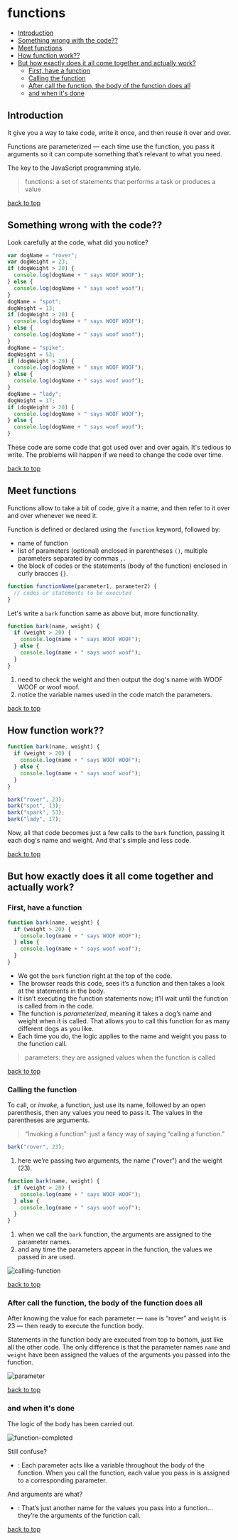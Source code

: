 # functions

- [Introduction](#introduction)
- [Something wrong with the code??](#something-wrong-with-the-code)
- [Meet functions](#meet-functions)
- [How function work??](#how-function-work)
- [But how exactly does it all come together and actually work?](#but-how-exactly-does-it-all-come-together-and-actually-work)
  - [First, have a function](#first-have-a-function)
  - [Calling the function](#calling-the-function)
  - [After call the function, the body of the function does all](#after-call-the-function-the-body-of-the-function-does-all)
  - [and when it's done](#and-when-its-done)

## Introduction

It give you a way to take code, write it once, and then reuse it over and over.

Functions are parameterized — each time use the function, you pass it arguments so it can compute something that’s relevant to what you need.

The key to the JavaScript programming style.

> functions: a set of statements that performs a task or produces a value

[back to top](#functions)

## Something wrong with the code??

Look carefully at the code, what did you notice?

```js
var dogName = "rover";
var dogWeight = 23;
if (dogWeight > 20) {
  console.log(dogName + " says WOOF WOOF");
} else {
  console.log(dogName + " says woof woof");
}
dogName = "spot";
dogWeight = 13;
if (dogWeight > 20) {
  console.log(dogName + " says WOOF WOOF");
} else {
  console.log(dogName + " says woof woof");
}
dogName = "spike";
dogWeight = 53;
if (dogWeight > 20) {
  console.log(dogName + " says WOOF WOOF");
} else {
  console.log(dogName + " says woof woof");
}
dogName = "lady";
dogWeight = 17;
if (dogWeight > 20) {
  console.log(dogName + " says WOOF WOOF");
} else {
  console.log(dogName + " says woof woof");
}
```

These code are some code that got used over and over again. It's tedious to write. The problems will happen if we need to change the code over time.

[back to top](#functions)

## Meet functions

Functions allow to take a bit of code, give it a name, and then refer to it over and over whenever we need it.

Function is defined or declared using the `function` keyword, followed by:

- name of function
- list of parameters (optional) enclosed in parentheses `()`, multiple parameters separated by commas `,`.
- the block of codes or the statements (body of the function) enclosed in curly bracces `{}`.

```js
function functionName(parameter1, parameter2) {
  // codes or statements to be executed
}
```

Let's write a `bark` function same as above but, more functionality.

```js
function bark(name, weight) {
  if (weight > 20) {
    console.log(name + " says WOOF WOOF");
  } else {
    console.log(name + " says woof woof");
  }
}
```

1. need to check the weight and then output the dog's name with WOOF WOOF or woof woof.
2. notice the variable names used in the code match the parameters.

[back to top](#functions)

## How function work??

```js
function bark(name, weight) {
  if (weight > 20) {
    console.log(name + " says WOOF WOOF");
  } else {
    console.log(name + " says woof woof");
  }
}

bark("rover", 23);
bark("spot", 13);
bark("spark", 53);
bark("lady", 17);
```

Now, all that code becomes just a few calls to the `bark` function, passing it each dog's name and weight. And that's simple and less code.

[back to top](#functions)

## But how exactly does it all come together and actually work?

### First, have a function

```js
function bark(name, weight) {
  if (weight > 20) {
    console.log(name + " says WOOF WOOF");
  } else {
    console.log(name + " says woof woof");
  }
}
```

- We got the `bark` function right at the top of the code.
- The browser reads this code, sees it’s a function and then takes a look at the statements in the body.
- It isn’t executing the function statements now; it’ll wait until the function is called from in the code.
- The function is _parameterized_, meaning it takes a dog’s name and weight when it is called. That allows you to call this function for as many different dogs as you like.
- Each time you do, the logic applies to the name and weight you pass to the function call.

> parameters: they are assigned values when the function is called

[back to top](#functions)

### Calling the function

To call, or _invoke_, a function, just use its name, followed by an open parenthesis, then any values you need to pass it.
The values in the parentheses are arguments.

> “Invoking a function”: just a fancy way of saying “calling a function.”

```js
bark("rover", 23);
```

1. here we’re passing two arguments, the name ("rover") and the weight (23).

```js
function bark(name, weight) {
  if (weight > 20) {
    console.log(name + " says WOOF WOOF");
  } else {
    console.log(name + " says woof woof");
  }
}
```

1. when we call the `bark` function, the arguments are assigned to the parameter names.
2. and any time the parameters appear in the function, the values we passed in are used.

![calling-function](codesnap\call-function.png)

[back to top](#functions)

### After call the function, the body of the function does all

After knowing the value for each parameter — `name` is “rover” and `weight` is 23 — then ready to execute the function body.

Statements in the function body are executed from top to bottom, just like all the other code. The only difference is that the parameter names `name` and `weight` have been assigned the values of the arguments you passed into the function.

![parameter](codesnap\2-parameter-pass.png)

[back to top](#functions)

### and when it's done

The logic of the body has been carried out.

![function-completed](codesnap\3-done.png)

Still confuse?

- : Each parameter acts like a variable throughout the body of the function. When you call the function, each value you pass in is assigned to a corresponding parameter.

And arguments are what?

- : That’s just another name for the values you pass into a function… they’re the arguments of the function call.

[back to top](#functions)
